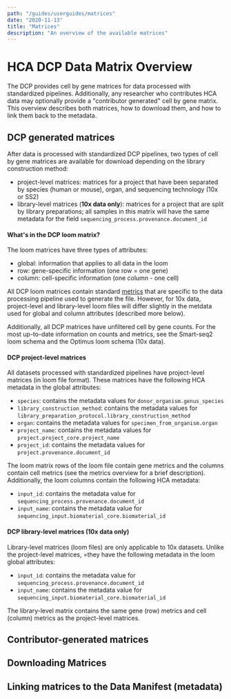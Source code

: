 ```yaml
---
path: "/guides/userguides/matrices"
date: "2020-11-13"
title: "Matrices"
description: "An overview of the available matrices"
---
```


# HCA DCP Data Matrix Overview

The DCP provides cell by gene matrices for data processed with standardized pipelines. Additionally, any researcher who contributes HCA data may optionally provide a "contributor generated" cell by gene matrix. This overview describes both matrices, how to download them, and how to link them back to the metadata.

## DCP generated matrices
After data is processed with standardized DCP pipelines, two types of cell by gene matrices are available for download depending on the library construction method:
-  project-level matrices: matrices for a project that have been separated by species (human or mouse), organ, and sequencing technology (10x or SS2) 
-  library-level matrices (**10x data only**): matrices for a project that are split by library preparations; all samples in this matrix will have the same metadata for the field `sequencing_process.provenance.document_id` 

#### What's in the DCP loom matrix? 

The loom matrices have three types of attributes:
- global: information that applies to all data in the loom
- row: gene-specific information (one row = one gene)
- column: cell-specific information (one column - one cell)

All DCP loom matrices contain standard [metrics](/pipelines/hca-pipelines/data-processing-pipelines/qc-metrics) that are specific to the data processing pipeline used to generate the file. However, for 10x data, project-level and library-level loom files will differ slightly in the metdata used for global and column attributes (described more below).

Additionally, all DCP matrices have unfiltered cell by gene counts. For the most up-to-date information on counts and metrics, see the Smart-seq2 loom schema and the Optimus loom schema (10x data).

#### DCP project-level matrices
All datasets processed with standardized pipelines have project-level matrices (in loom file format). These matrices have the following HCA metadata in the global attributes:
- `species`: contains the metadata values for `donor_organism.genus_species`
- `library_construction_method`: contains the metadata values for `library_preparation_protocol.library_construction_method`
- `organ`: contains the metadata values for `specimen_from_organism.organ`	
- `project_name`: contains the metadata values for `project.project_core.project_name`
- `project_id`: contains the metadata values for `project.provenance.document_id`


The loom matrix rows of the loom file contain gene metrics and the columns contain cell metrics (see the metrics overview for a brief description). Additionally, the loom columns contain the following HCA metadata:
- `input_id`: contains the metadata value for  `sequencing_process.provenance.document_id` 
- `input_name`: contains the metadata value for `sequencing_input.biomaterial_core.biomaterial_id`
 


#### DCP library-level matrices (10x data only)
Library-level matrices (loom files) are only applicable to 10x datasets. Unlike the project-level matrices, =they have the following metadata in the loom global attributes:
- `input_id`: contains the metadata value for  `sequencing_process.provenance.document_id`  
- `input_name`: contains the metadata value for `sequencing_input.biomaterial_core.biomaterial_id`

The library-level matrix contains the same gene (row) metrics and cell (column) metrics as the project-level matrices. 


## Contributor-generated matrices

## Downloading Matrices

## Linking matrices to the Data Manifest (metadata)